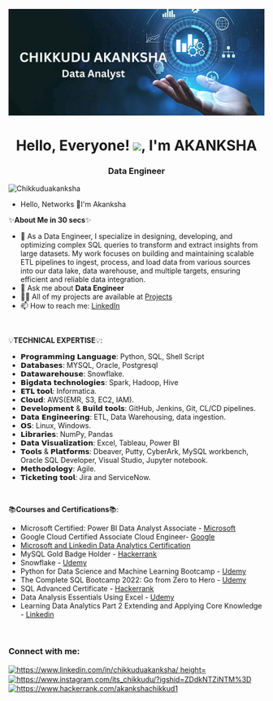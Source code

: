 ![logo](https://github.com/Chikkuduakanksha/Chikkuduakanksha/blob/main/CHIKKUDU%20AKANKSHA.png)


<h1 align="center">Hello, Everyone! <img src="https://raw.githubusercontent.com/MartinHeinz/MartinHeinz/master/wave.gif" width="30px">, I'm AKANKSHA</h1>
<h3 align="center">Data Engineer</h3>


<p align="left"> <img src="https://komarev.com/ghpvc/?username=Chikkuduakanksha&label=Profile%20views&color=0e75b6&style=flat" alt="Chikkuduakanksha" /> </p>

- Hello, Networks 👋I'm Akanksha

✨**About Me in 30 secs**✨
  
- 🔭 As a Data Engineer, I specialize in designing, developing, and optimizing complex SQL queries to transform and extract insights from large datasets. My work focuses on building and maintaining scalable ETL pipelines to ingest, process, and load data from various sources into our data lake, data warehouse, and multiple targets, ensuring efficient and reliable data integration.
- 💬 Ask me about **Data Engineer**
- 👨‍💻 All of my projects are available at [Projects](https://github.com/Chikkuduakanksha?tab=repositories)
- 📫 How to reach me: [LinkedIn](www.linkedin.com/in/chikkuduakanksha)


<p>&nbsp;</p>


💡**TECHNICAL EXPERTISE**💡:
- 𝗣𝗿𝗼𝗴𝗿𝗮𝗺𝗺𝗶𝗻𝗴 𝗟𝗮𝗻𝗴𝘂𝗮𝗴𝗲: Python, SQL, Shell Script
- 𝗗𝗮𝘁𝗮𝗯𝗮𝘀𝗲𝘀: MYSQL, Oracle, Postgresql
- 𝗗𝗮𝘁𝗮𝘄𝗮𝗿𝗲𝗵𝗼𝘂𝘀𝗲: Snowflake.
- 𝗕𝗶𝗴𝗱𝗮𝘁𝗮 𝘁𝗲𝗰𝗵𝗻𝗼𝗹𝗼𝗴𝗶𝗲𝘀: Spark, Hadoop, Hive
- 𝗘𝗧𝗟 𝘁𝗼𝗼𝗹: Informatica.
- 𝗖𝗹𝗼𝘂𝗱: AWS(EMR, S3, EC2, IAM).
- 𝗗𝗲𝘃𝗲𝗹𝗼𝗽𝗺𝗲𝗻𝘁 & 𝗕𝘂𝗶𝗹𝗱 𝘁𝗼𝗼𝗹𝘀: GitHub, Jenkins, Git, CL/CD pipelines.
- 𝗗𝗮𝘁𝗮 𝗘𝗻𝗴𝗶𝗻𝗲𝗲𝗿𝗶𝗻𝗴: ETL, Data Warehousing, data ingestion.
- 𝗢𝗦: Linux, Windows.
- 𝗟𝗶𝗯𝗿𝗮𝗿𝗶𝗲𝘀: NumPy, Pandas
- 𝗗𝗮𝘁𝗮 𝗩𝗶𝘀𝘂𝗮𝗹𝗶𝘇𝗮𝘁𝗶𝗼𝗻: Excel, Tableau, Power BI
- 𝗧𝗼𝗼𝗹𝘀 & 𝗣𝗹𝗮𝘁𝗳𝗼𝗿𝗺𝘀: Dbeaver, Putty, CyberArk, MySQL workbench, Oracle SQL Developer, Visual Studio, Jupyter notebook.
- 𝗠𝗲𝘁𝗵𝗼𝗱𝗼𝗹𝗼𝗴𝘆: Agile.
- 𝗧𝗶𝗰𝗸𝗲𝘁𝗶𝗻𝗴 𝘁𝗼𝗼𝗹: Jira and ServiceNow.


 <p>&nbsp;</p>


 📚**Courses and Certifications**📚:

 - Microsoft Certified: Power BI Data Analyst Associate - [Microsoft]()
 - Google Cloud Certified Associate Cloud Engineer- [Google]()
 - [Microsoft and Linkedin Data Analytics Certification](https://drive.google.com/file/d/1o_sTF41t89-dP-96x5iWJNt9O1aDnYrz/view)
 - MySQL Gold Badge Holder - [Hackerrank](https://www.hackerrank.com/akankshachikkud1)
 - Snowflake - [Udemy]()
 - Python for Data Science and Machine Learning Bootcamp - [Udemy](https://drive.google.com/file/d/1e_hekhrADJOQk1rtAnjpsxuAc5WeH90O/view)
 - The Complete SQL Bootcamp 2022: Go from Zero to Hero - [Udemy](https://drive.google.com/file/d/16LXJcxa0ie31IiA1xoGJnjViZk08HD1I/view)
 - SQL Advanced Certificate - [Hackerrank](https://www.hackerrank.com/certificates/5f8c857c9661)
 - Data Analysis Essentials Using Excel - [Udemy](https://drive.google.com/file/d/1upW-oAUgxw2iiLJgkN3b8vVpOw2nQ7MC/view)
 - Learning Data Analytics Part 2 Extending and Applying Core Knowledge - [Linkedin](https://drive.google.com/file/d/10LW71aJn9s8KRaa4RGLjW23q3wQejYMB/view) 
 
  <p>&nbsp;</p>
 
 
<h3 align="left">Connect with me:</h3>
<p align="left">
<a href="https://www.linkedin.com/in/chikkuduakanksha/" target="blank"><img align="center" src="https://raw.githubusercontent.com/rahuldkjain/github-profile-readme-generator/master/src/images/icons/Social/linked-in-alt.svg" alt="https://www.linkedin.com/in/chikkuduakanksha/ height="30" width="40" /></a>
<a href="https://www.instagram.com/its_chikkudu/?igshid=ZDdkNTZiNTM%3D" target="blank"><img align="center" src="https://raw.githubusercontent.com/rahuldkjain/github-profile-readme-generator/master/src/images/icons/Social/instagram.svg" alt="https://www.instagram.com/its_chikkudu/?igshid=ZDdkNTZiNTM%3D" height="30" width="40" /></a>
<a href="https://www.hackerrank.com/akankshachikkud1" target="blank"><img align="center" src="https://raw.githubusercontent.com/rahuldkjain/github-profile-readme-generator/master/src/images/icons/Social/hackerrank.svg" alt="https://www.hackerrank.com/akankshachikkud1" height="30" width="40" /></a>
</p>
